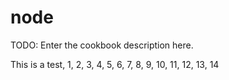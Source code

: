 # node

TODO: Enter the cookbook description here.

This is a test, 1, 2, 3, 4, 5, 6, 7, 8, 9, 10, 11, 12, 13, 14

